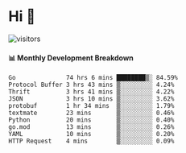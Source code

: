 # Hi 👋
 
![visitors](https://visitor-badge.glitch.me/badge?page_id=sorcererxw.sorcererx)

#### 📊 Monthly Development Breakdown

<!--START_SECTION:waka-->
```text
Go              74 hrs 6 mins ████████▒░ 84.59%
Protocol Buffer 3 hrs 43 mins ▒░░░░░░░░░ 4.24%
Thrift          3 hrs 41 mins ▒░░░░░░░░░ 4.22%
JSON            3 hrs 10 mins ▒░░░░░░░░░ 3.62%
protobuf        1 hr 34 mins  ▒░░░░░░░░░ 1.79%
textmate        23 mins       ▒░░░░░░░░░ 0.46%
Python          20 mins       ▒░░░░░░░░░ 0.40%
go.mod          13 mins       ▒░░░░░░░░░ 0.26%
YAML            10 mins       ▒░░░░░░░░░ 0.20%
HTTP Request    4 mins        ▒░░░░░░░░░ 0.09%
```
<!--END_SECTION:waka-->

